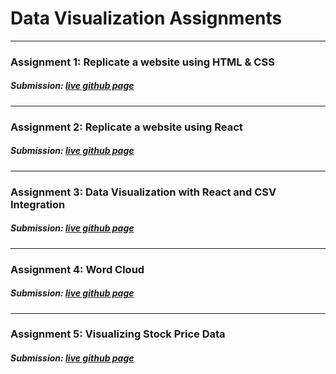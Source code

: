 # Data Visualization Assignments

---

### Assignment 1: Replicate a website using HTML & CSS

##### Submission: [live github page](https://katherinj.github.io/DataVisualization/assignment1/)

---

### Assignment 2: Replicate a website using React

##### Submission: [live github page](https://katherinj.github.io/DataVisualization/assignment2/)

---

### Assignment 3: Data Visualization with React and CSV Integration

##### Submission: [live github page](https://katherinj.github.io/DataVisualization/assignment3/)

---

### Assignment 4: Word Cloud

##### Submission: [live github page](https://katherinj.github.io/DataVisualization/assignment4/)

---

### Assignment 5: Visualizing Stock Price Data

##### Submission: [live github page](https://katherinj.github.io/DataVisualization/assignment5/)
